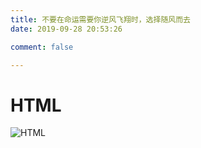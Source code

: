 ```yaml
---
title: 不要在命运需要你逆风飞翔时，选择随风而去
date: 2019-09-28 20:53:26

comment: false

---
```


# HTML

![HTML](/blog/img/other/timg.jfif)

<CanvasNest color='0,23,255' zIndex='0'></CanvasNest>

